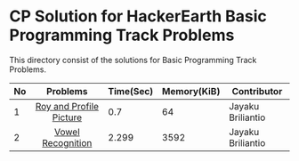 # CP Solution for HackerEarth Basic Programming Track Problems

This directory consist of the solutions for Basic Programming Track Problems.

|**No**| **Problems**      | **Time(Sec)** | **Memory(KiB)** | **Contributor** |
| ---- |:-----------------:| -------- | ---------- | ----------------- |
| 1 | [Roy and Profile Picture](./roy_and_profile_picture.c) | 0.7 | 64 | Jayaku Briliantio |
| 2 | [Vowel Recognition](./vowel_recognition.py) | 2.299 | 3592 | Jayaku Briliantio |